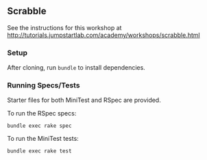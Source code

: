 ## Scrabble

See the instructions for this workshop at http://tutorials.jumpstartlab.com/academy/workshops/scrabble.html

### Setup

After cloning, run `bundle` to install dependencies.

### Running Specs/Tests

Starter files for both MiniTest and RSpec are provided.

To run the RSpec specs:

```
bundle exec rake spec
```

To run the MiniTest tests:

```
bundle exec rake test
```